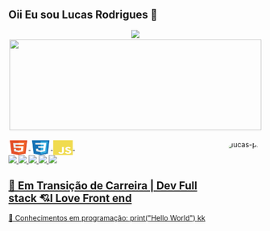 ## Oii Eu sou Lucas Rodrigues 🖤
<div align="center">
  <a href="https://github.com/lucasbcknd">
  <img height="180em" src="https://github-readme-stats.vercel.app/api?username=lucasbacknd&show_icons=true&theme=dracula&include_all_commits=true&count_private=true"/>
  <img height="180em" width="500px" src="https://github-readme-stats.vercel.app/api/top-langs/?username=lucasbacknd&layout=compact&langs_count=7&theme=dracula"/>
</div>
<div style="display: inline_block"><br>
  
  <img align="center" alt="Rafa-HTML" height="30" width="40" src="https://raw.githubusercontent.com/devicons/devicon/master/icons/html5/html5-original.svg">
  <img align="center" alt="Rafa-CSS" height="30" width="40" src="https://raw.githubusercontent.com/devicons/devicon/master/icons/css3/css3-original.svg">
  <img align="center" alt="Rafa-Js" height="30" width="40" src="https://raw.githubusercontent.com/devicons/devicon/master/icons/javascript/javascript-plain.svg">
  <img  align"center"/>
  <img align="right" alt="lucas-pic" height="150" style="border-radius:50px;" src=https://rihappy.vtexassets.com/arquivos/ids/487004/F1115_DIO_SW_The-Child_Cuddle_Meme_LookingUp_2.jpg?v=637196373202900000>
</div>
 
  <div>
<img src="https://img.icons8.com/color/40/000000/code.png"/> 
<img src="https://img.icons8.com/fluency/40/000000/sublime-text.png"/>
<img src="https://img.icons8.com/color/40/000000/visual-studio-code-2019.png"/>
<img src="https://img.icons8.com/color/40/000000/figma--v2.png"/>
<img src="https://img.icons8.com/officel/40/000000/prototype.png"/>
  </div>
  
## 🔭 Em Transição de Carreira | Dev Full stack 💘I Love Front end
💾 Conhecimentos em programação: print("Hello World") kk
 
